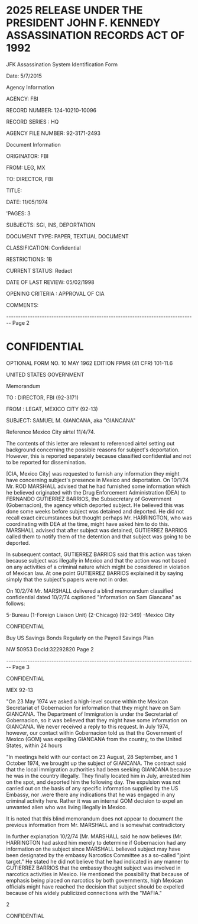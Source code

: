 # 2025 RELEASE UNDER THE PRESIDENT JOHN F. KENNEDY ASSASSINATION RECORDS ACT OF 1992

JFK Assassination System
Identification Form

Date: 5/7/2015

Agency Information

AGENCY: FBI

RECORD NUMBER: 124-10210-10096

RECORD SERIES : HQ

AGENCY FILE NUMBER: 92-3171-2493

Document Information

ORIGINATOR: FBI

FROM: LEG, MX

TO: DIRECTOR, FBI

TITLE:

DATE: 11/05/1974

'PAGES: 3

SUBJECTS: SGI, INS, DEPORTATION

DOCUMENT TYPE: PAPER, TEXTUAL DOCUMENT

CLASSIFICATION: Confidential

RESTRICTIONS: 1B

CURRENT STATUS: Redact

DATE OF LAST REVIEW: 05/02/1998

OPENING CRITERIA : APPROVAL OF CIA

COMMENTS:


-------------------------------------------------------------------------------- Page 2

# CONFIDENTIAL

OPTIONAL FORM NO. 10
MAY 1962 EDITION
FPMR (41 CFR) 101-11.6

UNITED STATES GOVERNMENT

Memorandum

TO : DIRECTOR, FBI (92-3171)

FROM : LEGAT, MEXICO CITY (92-13)

SUBJECT: SAMUEL M. GIANCANA, aka "GIANCANA"

Reference Mexico City airtel 11/4/74.

The contents of this letter are relevant to referenced airtel setting out background concerning the possible reasons for subject's deportation. However, this is reported separately because classified confidential and not to be reported for dissemination.

[CIA, Mexico City] was requested to furnish any information they might have concerning subject's presence in Mexico and deportation. On 10/1/74 Mr. ROD MARSHALL advised that he had furnished some information which he believed originated with the Drug Enforcement Administration (DEA) to FERNANDO GUTIERREZ BARRIOS, the Subsecretary of Government (Gobernacion), the agency which deported subject. He believed this was done some weeks before subject was detained and deported. He did not recall exact circumstances but thought perhaps Mr. HARRINGTON, who was coordinating with DEA at the time, might have asked him to do this. MARSHALL advised that after subject was detained, GUTIERREZ BARRIOS called them to notify them of the detention and that subject was going to be deported.

In subsequent contact, GUTIERREZ BARRIOS said that this action was taken because subject was illegally in Mexico and that the action was not based on any activities of a criminal nature which might be considered in violation of Mexican law. At one point GUTIERREZ BARRIOS explained it by saying simply that the subject's papers were not in order.

On 10/2/74 Mr. MARSHALL delivered a blind memorandum classified confidential dated 10/2/74 captioned "Information on Sam Giancana" as follows:

5-Bureau
(1-Foreign Liaison Unit)
(2-Chicago) (92-349)
-Mexico City

CONFIDENTIAL

Buy US Savings Bonds Regularly on the Payroll Savings Plan

NW 50953 DocId:32292820 Page 2


-------------------------------------------------------------------------------- Page 3

CONFIDENTIAL

MEX 92-13

"On 23 May 1974 we asked a high-level source within the Mexican Secretariat of Gobernacion for information that they might have on Sam GIANCANA.
The Department of Immigration is under the Secretariat of Gobernacion, so it was believed that they might have some information on GIANCANA. We never received a reply to this request. In July 1974, however, our contact within Gobernacion told us that the Government of Mexico (GOM) was expelling GIANCANA from the country, to the United States, within 24 hours

"In meetings held with our contact on 23 August, 28 September, and 1 October 1974, we brought up the subject of GIANCANA. The contract said that the local immigration authorities had been seeking GIANCANA because he was in the country illegally. They finally located him in July, arrested him on the spot, and deported him the following day. The expulsion was not carried out on the basis of any specific information supplied by the US Embassy, nor .were there any indications that he was engaged in any criminal activity here. Rather it was an internal GOM decision to expel an unwanted alien who was living illegally in Mexico.

It is noted that this blind memorandum does not appear to document the previous information from Mr. MARSHALL and is somewhat contradictory

In further explanation 10/2/74 (Mr. MARSHALL said he now believes (Mr. HARRINGTON had asked him merely to determine if Gobernacion had any information on the subject since MARSHALL believed subject may have been designated by the embassy Narcotics Committee as a so-called "joint target."
He stated he did not believe that he had indicated in any manner to GUTIERREZ BARRIOS that the embassy thought subject was involved in narcotics activities in Mexico. He mentioned the possibility that because of emphasis being placed on narcotics by both governments, high Mexican officials might have reached the decision that subject should be expelled because of his widely publicized connections with the "MAFIA."

2

CONFIDENTIAL
